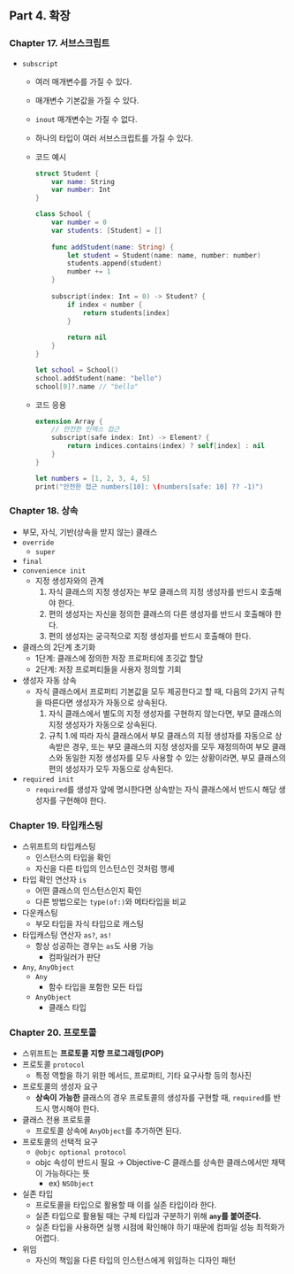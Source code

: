 ## Part 4. 확장

### Chapter 17. 서브스크립트

- `subscript`
    - 여러 매개변수를 가질 수 있다.
    - 매개변수 기본값을 가질 수 있다.
    - `inout` 매개변수는 가질 수 없다.
    - 하나의 타입이 여러 서브스크립트를 가질 수 있다.
    - 코드 예시
        
        ```swift
        struct Student {
            var name: String
            var number: Int
        }
        
        class School {
            var number = 0
            var students: [Student] = []
            
            func addStudent(name: String) {
                let student = Student(name: name, number: number)
                students.append(student)
                number += 1
            }
            
            subscript(index: Int = 0) -> Student? {
                if index < number {
                    return students[index]
                }
                
                return nil
            }
        }
        
        let school = School()
        school.addStudent(name: "bello")
        school[0]?.name // "bello"
        ```
        
    - 코드 응용
        
        ```swift
        extension Array {
            // 안전한 인덱스 접근
            subscript(safe index: Int) -> Element? {
                return indices.contains(index) ? self[index] : nil
            }
        }
        
        let numbers = [1, 2, 3, 4, 5]
        print("안전한 접근 numbers[10]: \(numbers[safe: 10] ?? -1)")
        ```
        
### Chapter 18. 상속

- 부모, 자식, 기반(상속을 받지 않는) 클래스
- `override`
    - `super`
- `final`
- `convenience init`
    - 지정 생성자와의 관계
        1. 자식 클래스의 지정 생성자는 부모 클래스의 지정 생성자를 반드시 호출해야 한다.
        2. 편의 생성자는 자신을 정의한 클래스의 다른 생성자를 반드시 호출해야 한다.
        3. 편의 생성자는 궁극적으로 지정 생성자를 반드시 호출해야 한다.
- 클래스의 2단계 초기화
    - 1단계: 클래스에 정의한 저장 프로퍼티에 초깃값 할당
    - 2단계: 저장 프로퍼티들을 사용자 정의할 기회
- 생성자 자동 상속
    - 자식 클래스에서 프로퍼티 기본값을 모두 제공한다고 할 때, 다음의 2가지 규칙을 따른다면 생성자가 자동으로 상속된다.
        1. 자식 클래스에서 별도의 지정 생성자를 구현하지 않는다면, 부모 클래스의 지정 생성자가 자동으로 상속된다.
        2. 규칙 1.에 따라 자식 클래스에서 부모 클래스의 지정 생성자를 자동으로 상속받은 경우, 또는 부모 클래스의 지정 생성자를 모두 재정의하여 부모 클래스와 동일한 지정 생성자를 모두 사용할 수 있는 상황이라면, 부모 클래스의 편의 생성자가 모두 자동으로 상속된다.
- `required init`
    - `required`를 생성자 앞에 명시한다면 상속받는 자식 클래스에서 반드시 해당 생성자를 구현해야 한다.

### Chapter 19. 타입캐스팅

- 스위프트의 타입캐스팅
    - 인스턴스의 타입을 확인
    - 자신을 다른 타입의 인스턴스인 것처럼 행세
- 타입 확인 연산자 `is`
    - 어떤 클래스의 인스턴스인지 확인
    - 다른 방법으로는 `type(of:)`와 메타타입을 비교
- 다운캐스팅
    - 부모 타입을 자식 타입으로 캐스팅
- 타입캐스팅 연산자 `as?`, `as!`
    - 항상 성공하는 경우는 `as`도 사용 가능
        - 컴파일러가 판단
- `Any`, `AnyObject`
    - `Any`
        - 함수 타입을 포함한 모든 타입
    - `AnyObject`
        - 클래스 타입

### Chapter 20. 프로토콜

- 스위프트는 **프로토콜 지향 프로그래밍(POP)**
- 프로토콜 `protocol`
    - 특정 역할을 하기 위한 메서드, 프로퍼티, 기타 요구사항 등의 청사진
- 프로토콜의 생성자 요구
    - **상속이 가능한** 클래스의 경우 프로토콜의 생성자를 구현할 때, `required`를 반드시 명시해야 한다.
- 클래스 전용 프로토콜
    - 프로토콜 상속에 `AnyObject`를 추가하면 된다.
- 프로토콜의 선택적 요구
    - `@objc optional protocol`
    - objc 속성이 반드시 필요 → Objective-C 클래스를 상속한 클래스에서만 채택이 가능하다는 뜻
        - ex) `NSObject`
- 실존 타입
    - 프로토콜을 타입으로 활용할 때 이를 실존 타입이라 한다.
    - 실존 타입으로 활용될 때는 구체 타입과 구분하기 위해 **`any`를 붙여준다.**
    - 실존 타입을 사용하면 실행 시점에 확인해야 하기 때문에 컴파일 성능 최적화가 어렵다.
- 위임
    - 자신의 책임을 다른 타입의 인스턴스에게 위임하는 디자인 패턴